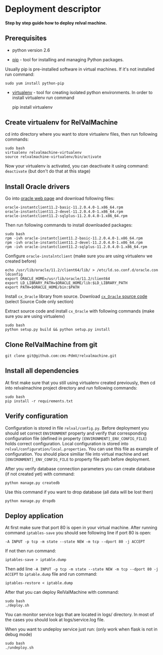 # Deployment descriptor

#### Step by step guide how to deploy relval machine.

## Prerequisites

 - python version 2.6

 - [pip](https://pypi.python.org/pypi/pip) - tool for installing and managing Python packages.

Usually pip is pre-installed software in virtual machines. If it's not installed run command:

    sudo yum install python-pip

 - [virtualenv](http://docs.python-guide.org/en/latest/dev/virtualenvs/) - tool for creating isolated python environments.
 In order to install virtualenv run command


    pip install virtualenv

## Create virtualenv for RelValMachine

cd into directory where you want to store virtualenv files, then run following commands:

    sudo bash
    virtualenv relvalmachine-virtualenv
    source relvalmachine-virtualenv/bin/activate

Now your virtualenv is activated, you can deactivate it using command: `deactivate` (but don't do that at this stage)

## Install Oracle drivers

Go into [oracle web page](http://www.oracle.com/technetwork/topics/linuxx86-64soft-092277.html)
and download following files:

    oracle-instantclient11.2-basic-11.2.0.4.0-1.x86_64.rpm
    oracle-instantclient11.2-devel-11.2.0.4.0-1.x86_64.rpm
    oracle-instantclient11.2-sqlplus-11.2.0.4.0-1.x86_64.rpm

Then run following commands to install downloaded packages:

    sudo bash
    rpm -ivh oracle-instantclient11.2-basic-11.2.0.4.0-1.x86_64.rpm
    rpm -ivh oracle-instantclient11.2-devel-11.2.0.4.0-1.x86_64.rpm
    rpm -ivh oracle-instantclient11.2-sqlplus-11.2.0.4.0-1.x86_64.rpm

Configure `oracle-instalntclient` (make sure you are using virtualenv we created before)

    echo /usr/lib/oracle/11.2/client64/lib/ > /etc/ld.so.conf.d/oracle.con
    ldconfig
    export ORACLE_HOME=/usr/lib/oracle/11.2/client64
    export LD_LIBRARY_PATH=$ORACLE_HOME/lib:$LD_LIBRARY_PATH
    export PATH=$ORACLE_HOME/bin:$PATH

Install `cx_Oracle` library from source. Download [`cx_Oracle` source code](http://cx-oracle.sourceforge.net/) (select Source Code only section)

Extract source code and install `cx_Oracle` with following commands (make sure you are using virtualenv)

    sudo bash
    python setup.py build && python setup.py install

## Clone RelValMachine from git

    git clone git@github.com:cms-PdmV/relvalmachine.git

## Install all dependencies

At first make sure that you still using virtualenv created previously, then cd into relvalmachine project directory and run following commands:

    sudo bash
    pip install -r requirements.txt

## Verify configuration

Configuration is stored in file `relval/config.py`.
Before deployment you should set correct `ENVIRONMENT` property
and verify that corresponding configuration file (defined in property `[ENVIRONMENT]_ENV_CONFIG_FILE`)
holds correct configuration.
Local configuration is stored into `relval/configuration/local.properties`. You can use this file as example of configuration. You should place similiar file into virtual machine and set `[ENVIRONMENT]_ENV_CONFIG_FILE` to property file path before deployment.


After you verify database connection parameters you can create database (if not created yet) with command:

    python manage.py createdb

Use this command if you want to drop database (all data will be lost then)

    python manage.py dropdb

## Deploy application

At first make sure that port 80 is open in your virtual machine.
After running command `iptables-save` you should see following line if port 80 is open:

    -A INPUT -p tcp -m state --state NEW -m tcp --dport 80 -j ACCEPT

If not then run command:

    iptables-save > iptable.dump

Then add line `-A INPUT -p tcp -m state --state NEW -m tcp --dport 80 -j ACCEPT` to `iptable.dump` file
and run command:

    iptables-restore < iptable.dump


After that you can deploy RelValMachine with command:

    sudo bash
    ./deploy.sh

You can monitor service logs that are located in logs/ directory.
In most of the cases you should look at logs/service.log file.

When you want to undeploy service just run: (only work when flask is not in debug mode)

    sudo bash
    ./undeploy.sh






